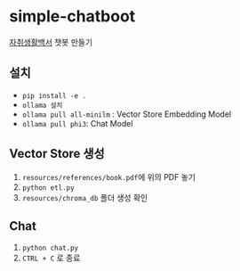 # simple-chatboot
[자취생활백서](https://m.cafe.naver.com/ca-fe/web/cafes/jachinam/articles/15233?useCafeId=false&amp;tc) 챗봇 만들기

## 설치
- `pip install -e .`
- `ollama 설치`
- `ollama pull all-minilm` : Vector Store Embedding Model
- `ollama pull phi3`: Chat Model

## Vector Store 생성
1. `resources/references/book.pdf`에 위의 PDF 놓기
2. `python etl.py`
3. `resources/chroma_db` 폴더 생성 확인

## Chat
1. `python chat.py`
2. `CTRL + C` 로 종료
